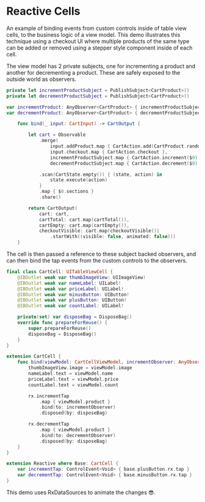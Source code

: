 # Reactive Cells

An example of binding events from custom controls inside of table view cells, to the business logic of a view model. This demo illustrates this technique using a checkout UI where multiple products of the same type can be added or removed using a stepper style component inside of each cell.

The view model has 2 private subjects, one for incrementing a product and another for decrementing a product. These are safely exposed to the outside world as observers.

```swift
private let incrementProductSubject = PublishSubject<CartProduct>()
private let decrementProductSubject = PublishSubject<CartProduct>()

var incrementProduct: AnyObserver<CartProduct> { incrementProductSubject.asObserver() }
var decrementProduct: AnyObserver<CartProduct> { decrementProductSubject.asObserver() }

    func bind(_ input: CartInput) -> CartOutput {

        let cart = Observable
            .merge(
                input.addProduct.map { CartAction.add(CartProduct.random()) },
                input.checkout.map { CartAction.checkout },
                incrementProductSubject.map { CartAction.increment($0) },
                decrementProductSubject.map { CartAction.decrement($0) })

            .scan(CartState.empty()) { (state, action) in
                state.execute(action)
            }
            .map { $0.sections }
            .share()

        return CartOutput(
            cart: cart,
            cartTotal: cart.map(cartTotal()),
            cartEmpty: cart.map(cartEmpty()),
            checkoutVisible: cart.map(checkoutVisible())
                .startWith((visible: false, animated: false)))
    }
```

The cell is then passed a reference to these subject backed observers, and can then bind the tap events from the custom controls to the observers.

```swift
final class CartCell: UITableViewCell {
    @IBOutlet weak var thumbImageView: UIImageView!
    @IBOutlet weak var nameLabel: UILabel!
    @IBOutlet weak var priceLabel: UILabel!
    @IBOutlet weak var minusButton: UIButton!
    @IBOutlet weak var plusButton: UIButton!
    @IBOutlet weak var countLabel: UILabel!

    private(set) var disposeBag = DisposeBag()
    override func prepareForReuse() {
        super.prepareForReuse()
        disposeBag = DisposeBag()
    }
}

extension CartCell {
    func bind(viewModel: CartCellViewModel, incrementObserver: AnyObserver<CartProduct>, decrementObserver: AnyObserver<CartProduct>) {
        thumbImageView.image = viewModel.image
        nameLabel.text = viewModel.name
        priceLabel.text = viewModel.price
        countLabel.text = viewModel.count

        rx.incrementTap
            .map { viewModel.product }
            .bind(to: incrementObserver)
            .disposed(by: disposeBag)

        rx.decrementTap
            .map { viewModel.product }
            .bind(to: decrementObserver)
            .disposed(by: disposeBag)
    }
}

extension Reactive where Base: CartCell {
    var incrementTap: ControlEvent<Void> { base.plusButton.rx.tap }
    var decrementTap: ControlEvent<Void> { base.minusButton.rx.tap }
}
```

This demo uses RxDataSources to animate the changes 😎.

